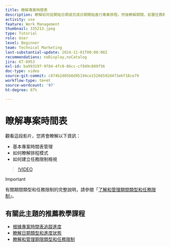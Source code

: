 ```yaml
---
title: 瞭解專案時間表
description: 瞭解如何從開始日期或完成日期開始進行專案排程。然後瞭解期間、前置任務和任務限制對專案計劃有何影響。
activity: use
feature: Work Management
thumbnail: 335213.jpeg
type: Tutorial
role: User
level: Beginner
team: Technical Marketing
last-substantial-update: 2024-11-01T00:00:00Z
recommendations: noDisplay,noCatalog
jira: KT-8953
exl-id: ba993197-9f84-4fc0-86cc-cf849c889f56
doc-type: video
source-git-commit: c874b2d05b0d95194ce15266592d473e6f18ce79
workflow-type: tm+mt
source-wordcount: '97'
ht-degree: 87%

---
```


# 瞭解專案時間表

觀看這段影片，您將會瞭解以下資訊：

* 基本專案時間表管理
* 如何瞭解排程模式
* 如何建立任務限制檢視

>[!VIDEO](https://video.tv.adobe.com/v/335213/?quality=12&learn=on)

>[!IMPORTANT]
>
>有關期間類型和任務限制的完整說明，請參閱「[了解和管理期間類型和任務限制](/help/manage-work/intermediate-projects/understand-and-manage-duration-types-and-task-constraints.md)」。

## 有關此主題的推薦教學課程

* [根據專案時間表追蹤進度](/help/manage-work/project-timelines/track-work-progress-from-the-project-timeline.md)
* [瞭解日期類型和進度狀態](/help/manage-work/project-timelines/understand-task-dates-and-progress-status.md)
* [瞭解和管理期限類型和任務限制](/help/manage-work/intermediate-projects/understand-and-manage-duration-types-and-task-constraints.md)


